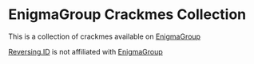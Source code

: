 # EnigmaGroup Crackmes Collection

This is a collection of crackmes available on [EnigmaGroup](https://www.enigmagroup.org/pages/cracking)

[Reversing.ID](http://reversing.id) is not affiliated with [EnigmaGroup](https://www.enigmagroup.org)